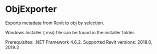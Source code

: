 # ObjExporter
Exports metadata from Revit to obj by selection.

Windows Installer (.msi) file can be found in the installer folder.

Prerequisites: .NET Framework 4.6.2. Supported Revit versions: 2018.0, 2019.2

